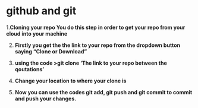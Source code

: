 # github and git

1.**Cloning your repo You do this step in order to get your repo from your cloud into your machine**

2. **Firstly you get the the link to your repo from the dropdown button saying “Clone or Download”**

3. **using the code >git clone ‘The link to your repo between the qoutations’**

4. **Change your location to where your clone is**

5. **Now you can use the codes git add, git push and git commit to commit and push your changes.**
